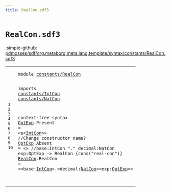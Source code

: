 ```yaml
---
title: RealCon.sdf3
---
```


# `RealCon.sdf3`

:simple-github: [pdmosses/sdf/org.metaborg.meta.lang.template/syntax/constants/RealCon.sdf3]

[pdmosses/sdf/org.metaborg.meta.lang.template/syntax/constants/RealCon.sdf3]: https://github.com/pdmosses/sdf/blob/master/org.metaborg.meta.lang.template/syntax/constants/RealCon.sdf3 "The source file on GitHub"

<div class="TemplateLang"><table class="highlighttable"><tbody><tr><td class="linenos"><div class="linenodiv"><pre><span></span>1
2
3
4
5
6
7
8
9
10
</pre></div></td>
<td class="code"><pre><code><span class="keyword">module</span> <a href="../../aterms/Aterms.sdf3#constants/RealCon_50_67" id="constants/RealCon_7_24" title="Referenced at ../../aterms/Aterms.sdf3 line 4">constants/RealCon</a>

<span class="keyword">imports</span> <a href="../IntCon.sdf3#constants/IntCon_7_23" id="constants/IntCon_34_50" title="Defined at ../IntCon.sdf3 line 1">constants/IntCon</a>
                <a href="../NatCon.sdf3#constants/NatCon_7_23" id="constants/NatCon_53_69" title="Defined at ../NatCon.sdf3 line 1">constants/NatCon</a>

<span class="keyword">context-free syntax</span>
        <a href="#OptExp_299_305" id="OptExp_92_98" title="Referenced at line 10">OptExp</a>.<span class="cons_Constructor"><span id="Present_99_106" title="Not referenced locally, nor via imports">Present</span></span> = &lt;<span class="cons_String">e</span>&lt;<a href="../IntCon.sdf3#IntCon_93_99" id="IntCon_112_118" title="Defined at ../IntCon.sdf3 line 8, 11, 13">IntCon</a>&gt;&gt; <span class="layout">//Change constructor name?</span>
        <a href="#OptExp_299_305" id="OptExp_149_155" title="Referenced at line 10">OptExp</a>.<span class="cons_Constructor"><span id="Absent_156_162" title="Not referenced locally, nor via imports">Absent</span></span> = &lt;&gt;
        <span class="layout">//base:IntCon "." decimal:NatCon exp:OptExp  -&gt; RealCon {cons("real-con")}</span>
        <a href="../../aterms/Aterms.sdf3#RealCon_255_262" id="RealCon_245_252" title="Referenced at ../../aterms/Aterms.sdf3 line 15">RealCon</a>.<span class="cons_Constructor"><span id="RealCon_253_260" title="Not referenced locally, nor via imports">RealCon</span></span> = &lt;&lt;<span id="base_265_269" title="Not referenced locally, nor via imports">base</span>:<a href="../IntCon.sdf3#IntCon_93_99" id="IntCon_270_276" title="Defined at ../IntCon.sdf3 line 8, 11, 13">IntCon</a>&gt;<span class="cons_String">.</span>&lt;<span id="decimal_279_286" title="Not referenced locally, nor via imports">decimal</span>:<a href="../NatCon.sdf3#NatCon_44_50" id="NatCon_287_293" title="Defined at ../NatCon.sdf3 line 5">NatCon</a>&gt;&lt;<span id="exp_295_298" title="Not referenced locally, nor via imports">exp</span>:<a href="#OptExp_92_98" id="OptExp_299_305" title="Defined at line 7, 8">OptExp</a>&gt;&gt;   
</code></pre></td></tr></tbody></table></div>